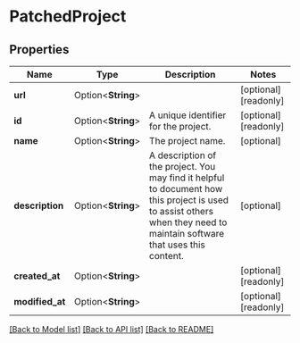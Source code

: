 # PatchedProject

## Properties

Name | Type | Description | Notes
------------ | ------------- | ------------- | -------------
**url** | Option<**String**> |  | [optional][readonly]
**id** | Option<**String**> | A unique identifier for the project. | [optional][readonly]
**name** | Option<**String**> | The project name. | [optional]
**description** | Option<**String**> | A description of the project.  You may find it helpful to document how this project is used to assist others when they need to maintain software that uses this content. | [optional]
**created_at** | Option<**String**> |  | [optional][readonly]
**modified_at** | Option<**String**> |  | [optional][readonly]

[[Back to Model list]](../README.md#documentation-for-models) [[Back to API list]](../README.md#documentation-for-api-endpoints) [[Back to README]](../README.md)


